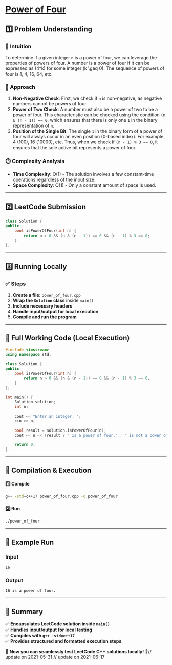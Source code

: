 # **[Power of Four](https://leetcode.com/problems/power-of-four/description/)**  

## **1️⃣ Problem Understanding**  
### **📌 Intuition**  
To determine if a given integer `n` is a power of four, we can leverage the properties of powers of four. A number is a power of four if it can be expressed as \(4^k\) for some integer \(k \geq 0\). The sequence of powers of four is 1, 4, 16, 64, etc.   

### **🚀 Approach**  
1. **Non-Negative Check**: First, we check if `n` is non-negative, as negative numbers cannot be powers of four.
2. **Power of Two Check**: A number must also be a power of two to be a power of four. This characteristic can be checked using the condition `(n & (n - 1)) == 0`, which ensures that there is only one `1` in the binary representation of `n`.
3. **Position of the Single Bit**: The single `1` in the binary form of a power of four will always occur in an even position (0-based index). For example, 4 (100), 16 (10000), etc. Thus, when we check if `(n - 1) % 3 == 0`, it ensures that the sole active bit represents a power of four.

### **⏱️ Complexity Analysis**  
- **Time Complexity**: O(1) - The solution involves a few constant-time operations regardless of the input size.  
- **Space Complexity**: O(1) - Only a constant amount of space is used.

---  

## **2️⃣ LeetCode Submission**  
```cpp
class Solution {
public:
    bool isPowerOfFour(int n) {
        return n > 0 && (n & (n - 1)) == 0 && (n - 1) % 3 == 0;
    }
};  
```  

---  

## **3️⃣ Running Locally**  
### **✅ Steps**  
1. **Create a file**: `power_of_four.cpp`  
2. **Wrap the `Solution` class** inside `main()`  
3. **Include necessary headers**  
4. **Handle input/output for local execution**  
5. **Compile and run the program**  

---  

## **📝 Full Working Code (Local Execution)**  
```cpp
#include <iostream>
using namespace std;

class Solution {
public:
    bool isPowerOfFour(int n) {
        return n > 0 && (n & (n - 1)) == 0 && (n - 1) % 3 == 0;
    }
};

int main() {
    Solution solution;
    int n;
    
    cout << "Enter an integer: ";
    cin >> n;
    
    bool result = solution.isPowerOfFour(n);
    cout << n << (result ? " is a power of four." : " is not a power of four.") << endl;

    return 0;
}
```  

---  

## **🔧 Compilation & Execution**  
#### **1️⃣ Compile**  
```bash
g++ -std=c++17 power_of_four.cpp -o power_of_four
```  

#### **2️⃣ Run**  
```bash
./power_of_four
```  

---  

## **🎯 Example Run**  
### **Input**  
```
16
```  
### **Output**  
```
16 is a power of four.
```  

---  

## **📌 Summary**  
✅ **Encapsulates LeetCode solution inside `main()`**  
✅ **Handles input/output for local testing**  
✅ **Compiles with `g++ -std=c++17`**  
✅ **Provides structured and formatted execution steps**  

🚀 **Now you can seamlessly test LeetCode C++ solutions locally!** 🚀// update on 2021-05-31
// update on 2021-06-17
